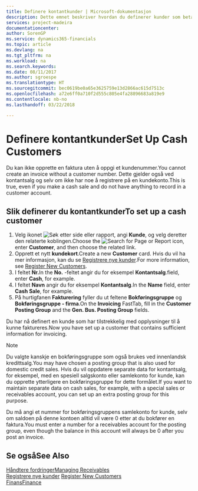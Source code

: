 ```yaml
---
title: Definere kontantkunder | Microsoft-dokumentasjon
description: Dette emnet beskriver hvordan du definerer kunder som betaler kontant.
services: project-madeira
documentationcenter: 
author: SorenGP
ms.service: dynamics365-financials
ms.topic: article
ms.devlang: na
ms.tgt_pltfrm: na
ms.workload: na
ms.search.keywords: 
ms.date: 08/11/2017
ms.author: sgroespe
ms.translationtype: HT
ms.sourcegitcommit: bec0619be0a65e3625759e13d2866ac615d7513c
ms.openlocfilehash: a72e6ff0a710f2d555c805e4fa28896683a819e9
ms.contentlocale: nb-no
ms.lasthandoff: 03/22/2018

---
```

# <a name="set-up-cash-customers"></a><span data-ttu-id="b6d82-103">Definere kontantkunder</span><span class="sxs-lookup"><span data-stu-id="b6d82-103">Set Up Cash Customers</span></span>
<span data-ttu-id="b6d82-104">Du kan ikke opprette en faktura uten å oppgi et kundenummer.</span><span class="sxs-lookup"><span data-stu-id="b6d82-104">You cannot create an invoice without a customer number.</span></span> <span data-ttu-id="b6d82-105">Dette gjelder også ved kontantsalg og selv om ikke har noe å registrere på en kundekonto.</span><span class="sxs-lookup"><span data-stu-id="b6d82-105">This is true, even if you make a cash sale and do not have anything to record in a customer account.</span></span>  

## <a name="to-set-up-a-cash-customer"></a><span data-ttu-id="b6d82-106">Slik definerer du kontantkunder</span><span class="sxs-lookup"><span data-stu-id="b6d82-106">To set up a cash customer</span></span>  
1.  <span data-ttu-id="b6d82-107">Velg ikonet ![Søk etter side eller rapport](media/ui-search/search_small.png "Søk etter side eller rapport"), angi **Kunde**, og velg deretter den relaterte koblingen.</span><span class="sxs-lookup"><span data-stu-id="b6d82-107">Choose the ![Search for Page or Report](media/ui-search/search_small.png "Search for Page or Report icon") icon, enter **Customer**, and then choose the related link.</span></span>  
2.  <span data-ttu-id="b6d82-108">Opprett et nytt **kundekort**.</span><span class="sxs-lookup"><span data-stu-id="b6d82-108">Create a new **Customer** card.</span></span> <span data-ttu-id="b6d82-109">Hvis du vil ha mer informasjon, kan du se [Registrere nye kunder](sales-how-register-new-customers.md).</span><span class="sxs-lookup"><span data-stu-id="b6d82-109">For more information, see [Register New Customers](sales-how-register-new-customers.md).</span></span>
3.  <span data-ttu-id="b6d82-110">I feltet **Nr.**</span><span class="sxs-lookup"><span data-stu-id="b6d82-110">In the **No.**</span></span> <span data-ttu-id="b6d82-111">-feltet angir du for eksempel **Kontantsalg**.</span><span class="sxs-lookup"><span data-stu-id="b6d82-111">field, enter **Cash**, for example.</span></span>  
4.  <span data-ttu-id="b6d82-112">I feltet **Navn** angir du for eksempel **Kontantsalg**.</span><span class="sxs-lookup"><span data-stu-id="b6d82-112">In the **Name** field, enter **Cash Sale**, for example.</span></span>  
5.  <span data-ttu-id="b6d82-113">På hurtigfanen **Fakturering** fyller du ut feltene **Bokføringsgruppe** og **Bokføringsgruppe - firma**.</span><span class="sxs-lookup"><span data-stu-id="b6d82-113">On the **Invoicing** FastTab, fill in the **Customer Posting Group** and the **Gen. Bus. Posting Group** fields.</span></span>  

 <span data-ttu-id="b6d82-114">Du har nå definert en kunde som har tilstrekkelig med opplysninger til å kunne faktureres.</span><span class="sxs-lookup"><span data-stu-id="b6d82-114">Now you have set up a customer that contains sufficient information for invoicing.</span></span>  

> [!NOTE]  
>  <span data-ttu-id="b6d82-115">Du valgte kanskje en bokføringsgruppe som også brukes ved innenlandsk kredittsalg.</span><span class="sxs-lookup"><span data-stu-id="b6d82-115">You may have chosen a posting group that is also used for domestic credit sales.</span></span> <span data-ttu-id="b6d82-116">Hvis du vil oppdatere separate data for kontantsalg, for eksempel, med en spesiell salgskonto eller samlekonto for kunde, kan du opprette ytterligere en bokføringsgruppe for dette formålet.</span><span class="sxs-lookup"><span data-stu-id="b6d82-116">If you want to maintain separate data on cash sales, for example, with a special sales or receivables account, you can set up an extra posting group for this purpose.</span></span>  
>   
>  <span data-ttu-id="b6d82-117">Du må angi et nummer for bokføringsgruppens samlekonto for kunde, selv om saldoen på denne kontoen alltid vil være 0 etter at du bokfører en faktura.</span><span class="sxs-lookup"><span data-stu-id="b6d82-117">You must enter a number for a receivables account for the posting group, even though the balance in this account will always be 0 after you post an invoice.</span></span>  

## <a name="see-also"></a><span data-ttu-id="b6d82-118">Se også</span><span class="sxs-lookup"><span data-stu-id="b6d82-118">See Also</span></span>
[<span data-ttu-id="b6d82-119">Håndtere fordringer</span><span class="sxs-lookup"><span data-stu-id="b6d82-119">Managing Receivables</span></span>](receivables-manage-receivables.md)  
<span data-ttu-id="b6d82-120">[Registrere nye kunder](sales-how-register-new-customers.md)  </span><span class="sxs-lookup"><span data-stu-id="b6d82-120">[Register New Customers](sales-how-register-new-customers.md)  </span></span>  
[<span data-ttu-id="b6d82-121">Finans</span><span class="sxs-lookup"><span data-stu-id="b6d82-121">Finance</span></span>](finance.md)  


